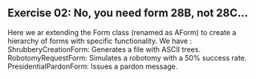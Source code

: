 ## Exercise 02: No, you need form 28B, not 28C...
Here we ar extending the Form class (renamed as AForm) to create a hierarchy of forms with specific functionality. We have :
ShrubberyCreationForm: Generates a file with ASCII trees.
RobotomyRequestForm: Simulates a robotomy with a 50% success rate.
PresidentialPardonForm: Issues a pardon message.
